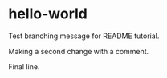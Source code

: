hello-world
===========

Test branching message for README tutorial.

Making a second change with a comment.

Final line.
